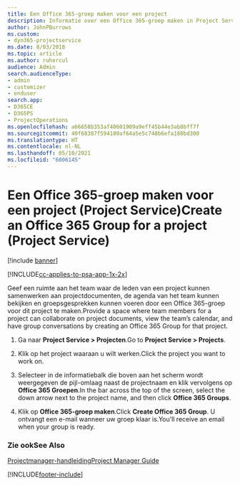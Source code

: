 ```yaml
---
title: Een Office 365-groep maken voor een project
description: Informatie over een Office 365-groep maken in Project Service
author: JohnPBurrows
ms.custom:
- dyn365-projectservice
ms.date: 8/03/2018
ms.topic: article
ms.author: ruhercul
audience: Admin
search.audienceType:
- admin
- customizer
- enduser
search.app:
- D365CE
- D365PS
- ProjectOperations
ms.openlocfilehash: a66658b353af40601909a9eff45b44e3ab8bff7f
ms.sourcegitcommit: 40f68387f594180af64a5e5c748b6efa188bd300
ms.translationtype: HT
ms.contentlocale: nl-NL
ms.lasthandoff: 05/10/2021
ms.locfileid: "6006145"
---
```

# <a name="create-an-office-365-group-for-a-project-project-service"></a><span data-ttu-id="0d0f5-103">Een Office 365-groep maken voor een project (Project Service)</span><span class="sxs-lookup"><span data-stu-id="0d0f5-103">Create an Office 365 Group for a project (Project Service)</span></span>

[!include [banner](../includes/psa-now-project-operations.md)]

[!INCLUDE[cc-applies-to-psa-app-1x-2x](../includes/cc-applies-to-psa-app-1x-2x.md)]

<span data-ttu-id="0d0f5-104">Geef een ruimte aan het team waar de leden van een project kunnen samenwerken aan projectdocumenten, de agenda van het team kunnen bekijken en groepsgesprekken kunnen voeren door een Office 365-groep voor dit project te maken.</span><span class="sxs-lookup"><span data-stu-id="0d0f5-104">Provide a space where team members for a project can collaborate on project documents, view the team’s calendar, and have group conversations by creating an Office 365 Group for that project.</span></span>  
  
1.  <span data-ttu-id="0d0f5-105">Ga naar **Project Service > Projecten**.</span><span class="sxs-lookup"><span data-stu-id="0d0f5-105">Go to **Project Service > Projects**.</span></span>  
  
2.  <span data-ttu-id="0d0f5-106">Klik op het project waaraan u wilt werken.</span><span class="sxs-lookup"><span data-stu-id="0d0f5-106">Click the project you want to work on.</span></span>  
  
3.  <span data-ttu-id="0d0f5-107">Selecteer in de informatiebalk die boven aan het scherm wordt weergegeven de pijl-omlaag naast de projectnaam en klik vervolgens op **Office 365 Groepen**.</span><span class="sxs-lookup"><span data-stu-id="0d0f5-107">In the bar across the top of the screen, select the down arrow next to the project name, and then click **Office 365 Groups**.</span></span>  
  
4.  <span data-ttu-id="0d0f5-108">Klik op **Office 365-groep maken**.</span><span class="sxs-lookup"><span data-stu-id="0d0f5-108">Click **Create Office 365 Group**.</span></span> <span data-ttu-id="0d0f5-109">U ontvangt een e-mail wanneer uw groep klaar is.</span><span class="sxs-lookup"><span data-stu-id="0d0f5-109">You’ll receive an email when your group is ready.</span></span>  
  
### <a name="see-also"></a><span data-ttu-id="0d0f5-110">Zie ook</span><span class="sxs-lookup"><span data-stu-id="0d0f5-110">See Also</span></span>  
 [<span data-ttu-id="0d0f5-111">Projectmanager-handleiding</span><span class="sxs-lookup"><span data-stu-id="0d0f5-111">Project Manager Guide</span></span>](../psa/project-manager-guide.md)


[!INCLUDE[footer-include](../includes/footer-banner.md)]